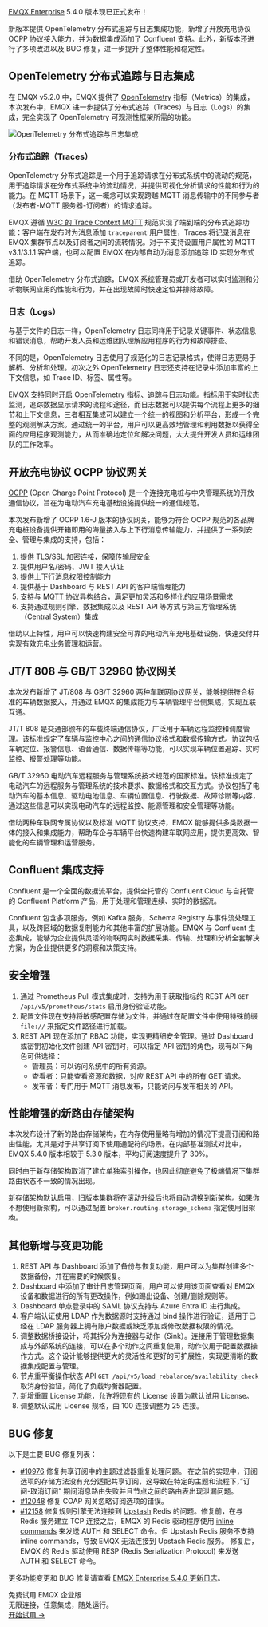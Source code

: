 [EMQX Enterprise](https://www.emqx.com/zh/products/emqx) 5.4.0 版本现已正式发布！

新版本提供 OpenTelemetry 分布式追踪与日志集成功能，新增了开放充电协议 OCPP 协议接入能力，并为数据集成添加了 Confluent 支持。此外，新版本还进行了多项改进以及 BUG 修复，进一步提升了整体性能和稳定性。

## OpenTelemetry 分布式追踪与日志集成

在 EMQX v5.2.0 中，EMQX 提供了 [OpenTelemetry](https://opentelemetry.io/) 指标（Metrics）的集成，本次发布中，EMQX 进一步提供了分布式追踪（Traces）与日志（Logs）的集成，完全实现了 OpenTelemetry 可观测性框架所需的功能。

![OpenTelemetry 分布式追踪与日志集成](https://assets.emqx.com/images/299ed61d334cdeae406f70958114ede8.png)

 

### 分布式追踪（Traces）

OpenTelemetry 分布式追踪是一个用于追踪请求在分布式系统中的流动的规范，用于追踪请求在分布式系统中的流动情况，并提供可视化分析请求的性能和行为的能力。在 MQTT 场景下，这一概念可以实现跨越 MQTT 消息传输中的不同参与者（发布者-MQTT 服务器-订阅者）的请求追踪。

EMQX 遵循 [W3C 的 Trace Context MQTT](https://w3c.github.io/trace-context-mqtt/) 规范实现了端到端的分布式追踪功能：客户端在发布时为消息添加 `traceparent` 用户属性，Traces 将记录消息在 EMQX 集群节点以及订阅者之间的流转情况。对于不支持设置用户属性的 MQTT v3.1/3.1.1 客户端，也可以配置 EMQX 在内部自动为消息添加追踪 ID 实现分布式追踪。

借助 OpenTelemetry 分布式追踪，EMQX 系统管理员或开发者可以实时监测和分析物联网应用的性能和行为，并在出现故障时快速定位并排除故障。

### 日志（Logs）

与基于文件的日志一样，OpenTelemetry 日志同样用于记录关键事件、状态信息和错误消息，帮助开发人员和运维团队理解应用程序的行为和故障排查。

不同的是，OpenTelemetry 日志使用了规范化的日志记录格式，使得日志更易于解析、分析和处理。初次之外 OpenTelemetry 日志还支持在记录中添加丰富的上下文信息，如 Trace ID、标签、属性等。

EMQX 支持同时开启 OpenTelemetry 指标、追踪与日志功能。指标用于实时状态监测，追踪数据显示请求的流程和途径，而日志数据可以提供每个流程上更多的细节和上下文信息，三者相互集成可以建立一个统一的视图和分析平台，形成一个完整的观测解决方案。通过统一的平台，用户可以更高效地管理和利用数据以获得全面的应用程序观测能力，从而准确地定位和解决问题，大大提升开发人员和运维团队的工作效率。

## 开放充电协议 OCPP 协议网关

[OCPP](https://www.openchargealliance.org/) (Open Charge Point Protocol) 是一个连接充电桩与中央管理系统的开放通信协议，旨在为电动汽车充电基础设施提供统一的通信规范。

本次发布新增了 OCPP 1.6-J 版本的协议网关，能够为符合 OCPP 规范的各品牌充电桩设备提供开箱即用的海量接入与上下行消息传输能力，并提供了一系列安全、管理与集成的支持，包括：

1. 提供 TLS/SSL 加密连接，保障传输层安全
2. 提供用户名/密码、JWT 接入认证
3. 提供上下行消息权限控制能力
4. 提供基于 Dashboard 与 REST API 的客户端管理能力
5. 支持与 [MQTT 协议](https://www.emqx.com/zh/blog/the-easiest-guide-to-getting-started-with-mqtt)异构结合，满足更加灵活和多样化的应用场景需求
6. 支持通过规则引擎、数据集成以及 REST API 等方式与第三方管理系统（Central System）集成

借助以上特性，用户可以快速构建安全可靠的电动汽车充电基础设施，快速交付并实现有效充电业务管理和运营。

## JT/T 808 与 GB/T 32960 协议网关

本次发布新增了 JT/808 与 GB/T 32960 两种车联网协议网关，能够提供符合标准的车辆数据接入，并通过 EMQX 的集成能力与车辆管理平台侧集成，实现互联互通。

JT/T 808 是交通部颁布的车载终端通信协议，广泛用于车辆远程监控和调度管理。该标准规定了车辆与监控中心之间的通信协议格式和数据传输方式。协议包括车辆定位、报警信息、语音通信、数据传输等功能，可以实现车辆位置追踪、实时监控、报警处理等功能。

GB/T 32960 电动汽车远程服务与管理系统技术规范的国家标准。该标准规定了电动汽车的远程服务与管理系统的技术要求、数据格式和交互方式。协议包括了电动汽车的基本信息、驱动电池信息、车辆位置信息、行驶数据、故障诊断等内容，通过这些信息可以实现电动汽车的远程监控、能源管理和安全管理等功能。

借助两种车联网专属协议以及标准 MQTT 协议支持，EMQX 能够提供多类数据一体的接入和集成能力，帮助车企与车辆平台快速构建车联网应用，提供更高效、智能化的车辆管理和运营服务。

## Confluent 集成支持

Confluent 是一个全面的数据流平台，提供全托管的 Confluent Cloud 与自托管的 Confluent Platform 产品，用于处理和管理连续、实时的数据流。

Confluent 包含多项服务，例如 Kafka 服务，Schema Registry 与事件流处理工具，以及跨区域的数据复制能力和其他丰富的扩展功能。EMQX 与 Confluent 生态集成，能够为企业提供灵活的物联网实时数据采集、传输、处理和分析全套解决方案，为企业提供更多的洞察和决策支持。

## 安全增强

1. 通过 Prometheus Pull 模式集成时，支持为用于获取指标的 REST API `GET /api/v5/prometheus/stats` 启用身份验证功能。
2. 配置文件现在支持将敏感配置存储为文件，并通过在配置文件中使用特殊前缀 `file://` 来指定文件路径进行加载。
3. REST API 现在添加了 RBAC 功能，实现更精细安全管理。通过 Dashboard 或密钥初始化文件创建 API 密钥时，可以指定 API 密钥的角色，现有以下角色可供选择：
   - 管理员：可以访问系统中的所有资源。
   - 查看者：只能查看资源和数据，对应 REST API 中的所有 GET 请求。
   - 发布者：专门用于 MQTT 消息发布，只能访问与发布相关的 API。

## 性能增强的新路由存储架构

本次发布设计了新的路由存储架构，在内存使用量略有增加的情况下提高订阅和路由性能，尤其是对于共享订阅下使用通配符的场景。在内部基准测试对比中，EMQX 5.4.0 版本相较于 5.3.0 版本，平均订阅速度提升了 30%。

同时由于新存储架构取消了建立单独索引操作，也因此彻底避免了极端情况下集群路由状态不一致的情况出现。

新存储架构默认启用，旧版本集群将在滚动升级后也将自动切换到新架构。如果你不想使用新架构，可以通过配置 `broker.routing.storage_schema` 指定使用旧架构。

## 其他新增与变更功能

1. REST API 与 Dashboard 添加了备份与恢复功能，用户可以为集群创建多个数据备份，并在需要的时候恢复。
2. Dashboard 中添加了审计日志管理页面，用户可以使用该页面查看对 EMQX 设备和数据进行的所有更改操作，例如踢出设备、创建/删除规则等。
3. Dashboard 单点登录中的 SAML 协议支持与 Azure Entra ID 进行集成。
4. 客户端认证使用 LDAP  作为数据源时支持通过 bind 操作进行验证，适用于已经在 LDAP 服务器上拥有账户数据或缺乏添加或修改数据权限的情况。
5. 调整数据桥接设计，将其拆分为连接器与动作（Sink）。连接用于管理数据集成与外部系统的连接，可以在多个动作之间重复使用，动作仅用于配置数据操作方式。这个设计能够提供更大的灵活性和更好的可扩展性，实现更清晰的数据集成配置与管理。
6. 节点重平衡操作状态 API `GET /api/v5/load_rebalance/availability_check` 取消身份验证，简化了负载均衡器配置。
7. 新增重置  License 功能，允许将现有的 License 设置为默认试用 License。
8. 调整默认试用 License 规格，由 100 连接调整为 25 连接。

## BUG 修复

以下是主要 BUG 修复列表：

- [#10976](https://github.com/emqx/emqx/pull/10976) 修复共享订阅中的主题过滤器重复处理问题。 在之前的实现中，订阅选项的存储方法没有充分适配共享订阅，这导致在特定的主题和流程下，”订阅-取消订阅” 期间消息路由失败并且节点之间的路由表出现泄漏问题。
- [#12048](https://github.com/emqx/emqx/pull/12048) 修复 COAP 网关忽略订阅选项的错误。
- [#12158](https://github.com/emqx/emqx/pull/12158) 修复规则引擎无法连接到 [Upstash](https://upstash.com/) Redis 的问题。修复前，在与 Redis 服务建立 TCP 连接之后，EMQX 的 Redis 驱动程序使用 [inline commands](https://redis.io/docs/reference/protocol-spec/#inline-commands) 来发送 AUTH 和 SELECT 命令。但 Upstash Redis 服务不支持 inline commands，导致 EMQX 无法连接到 Upstash Redis 服务。 修复后，EMQX 的 Redis 驱动使用 RESP (Redis Serialization Protocol) 来发送 AUTH 和 SELECT 命令。

更多功能变更和 BUG 修复请查看 [EMQX Enterprise 5.4.0 更新日志](https://www.emqx.com/zh/changelogs/enterprise/5.4.0)。



<section class="promotion">
    <div>
        免费试用 EMQX 企业版
            <div class="is-size-14 is-text-normal has-text-weight-normal">无限连接，任意集成，随处运行。</div>
    </div>
    <a href="https://www.emqx.com/zh/try?product=enterprise" class="button is-gradient px-5">开始试用 →</a>
</section>
